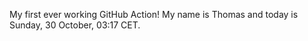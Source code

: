 My first ever working GitHub Action!
My name is Thomas and today is Sunday, 30 October, 03:17 CET. 
